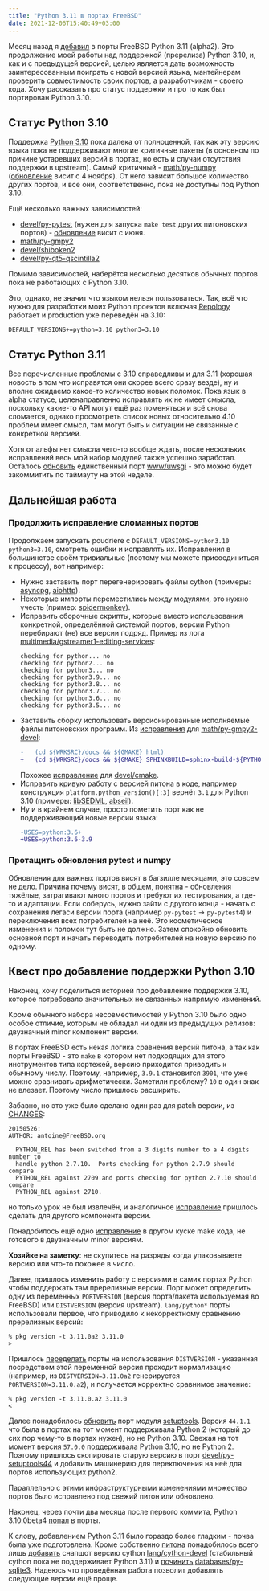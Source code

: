 ```yaml
---
title: "Python 3.11 в портах FreeBSD"
date: 2021-12-06T15:40:49+03:00
---
```


Месяц назад я [добавил](https://cgit.freebsd.org/ports/commit/?id=d6f568cf8a0c57c1280efb31b1b2ab850a87267f)
в порты FreeBSD Python 3.11 (alpha2). Это продолжение моей работы
над поддержкой (пререлиза) Python 3.10, и, как и с предыдущей
версией, целью является дать возможность заинтересованным поиграть
с новой версией языка, мантейнерам проверить совместимость своих
портов, а разработчикам - своего кода. Хочу рассказать про статус
поддержки и про то как был портирован Python 3.10.

<!-- more -->

## Статус Python 3.10

Поддержка [Python 3.10](https://docs.python.org/3/whatsnew/3.10.html)
пока далека от полноценной, так как эту версию языка пока не
поддерживают многие критичные пакеты (в основном по причине устаревших
версий в портах, но есть и случаи отсутствия поддержки в upstream).
Самый критичный - [math/py-numpy](https://www.freshports.org/math/py-numpy/)
([обновление](https://bugs.freebsd.org/bugzilla/show_bug.cgi?id=259637)
висит с 4 ноября). От него зависит большое количество других портов,
и все они, соответственно, пока не доступны под Python 3.10.

Ещё несколько важных зависимостей:
- [devel/py-pytest](https://www.freshports.org/devel/py-pytest/) (нужен для запуска `make test` других питоновских портов) - [обновление](https://bugs.freebsd.org/bugzilla/show_bug.cgi?id=256624) висит с июня.
- [math/py-gmpy2](https://www.freshports.org/math/py-gmpy2/)
- [devel/shiboken2](https://www.freshports.org/devel/shiboken2/)
- [devel/py-qt5-qscintilla2](https://www.freshports.org/devel/py-qt5-qscintilla2/)

Помимо зависимостей, наберётся несколько десятков обычных портов
пока не работающих с Python 3.10.

Это, однако, не значит что языком нельзя пользоваться. Так, всё что
нужно для разработки моих Python проектов включая
[Repology](https://github.com/repology/) работает и production уже
переведён на 3.10:

```make
DEFAULT_VERSIONS+=python=3.10 python3=3.10
```


## Статус Python 3.11

Все перечисленные проблемы с 3.10 справедливы и для 3.11 (хорошая
новость в том что исправятся они скорее всего сразу везде), ну и
вполне ожидаемо какое-то количество новых поломок. Пока язык в alpha
статусе, целенаправленно исправлять их не имеет смысла, поскольку
какие-то API могут ещё раз поменяться и всё снова сломается, однако
просмотреть список новых относительно 4.10 проблем имеет смысл, там
могут быть и ситуации не связанные с конкретной версией.

Хотя от альфы нет смысла чего-то вообще ждать, после нескольких
исправлений весь мой набор модулей также успешно заработал. Осталось
[обновить](https://bugs.freebsd.org/bugzilla/show_bug.cgi?id=260028)
единственный порт [www/uwsgi](https://www.freshports.org/www/uwsgi) -
это можно будет закоммитить по таймауту на этой неделе.


## Дальнейшая работа

### Продолжить исправление сломанных портов

Продолжаем запускать poudriere с `DEFAULT_VERSIONS=python3.10
python3=3.10`, смотреть ошибки и исправлять их. Исправления в
большинстве своём тривиальные (поэтому мы можете присоединиться к
процессу), вот например:

- Нужно заставить порт перегенерировать файлы cython (примеры: [asyncpg](https://cgit.freebsd.org/ports/commit/?id=a97113cd3943a879380fbbcf5dfddcd6004bdccb), [aiohttp](https://cgit.freebsd.org/ports/commit/?id=c121bf425f0236689bcd09d4215854e343d31231)).
- Некоторые импорты переместились между модулями, это нужно учесть (пример: [spidermonkey](https://cgit.freebsd.org/ports/commit/?id=d8107994a2970045df453f6e702925ffdf59c7cb)).
- Исправить сборочные скрипты, которые вместо использования конкретной, определённой системой портов, версии Python перебирают (не) все версии подряд. Пример из лога [multimedia/gstreamer1-editing-services](https://www.freshports.org/multimedia/gstreamer1-editing-services/):
  ```
  checking for python... no
  checking for python2... no
  checking for python3... no
  checking for python3.9... no
  checking for python3.8... no
  checking for python3.7... no
  checking for python3.6... no
  checking for python3.5... no
  ```
- Заставить сборку использовать версионированные исполняемые файлы питоновских программ. Из [исправления](https://cgit.freebsd.org/ports/commit/?id=39f2c705c61fb27085aeaa49bdef553222b9d425) для [math/py-gmpy2-devel](https://www.freshports.org/math/py-gmpy2-devel/):
  ```diff
  -   (cd ${WRKSRC}/docs && ${GMAKE} html)
  +   (cd ${WRKSRC}/docs && ${GMAKE} SPHINXBUILD=sphinx-build-${PYTHON_VER} html)
  ```
  Похожее [исправление](https://cgit.freebsd.org/ports/commit/?id=913219385dfdf72232e6beefe287377cfebdfb04) для [devel/cmake](https://www.freshports.org/devel/cmake/).
- Исправить кривую работу с версией питона в коде, например конструкция `platform.python_version()[:3]` вернёт `3.1` для Python 3.10 (примеры: [libSEDML](https://github.com/fbergmann/libSEDML/pull/156/files), [abseil](https://cgit.freebsd.org/ports/commit/?id=2f218ad4d3d6be04278777412af0f18a5ad8e17b)).
- Ну и в крайнем случае, просто пометить порт как не поддерживающий новые версии языка:
  ```diff
  -USES=python:3.6+
  +USES=python:3.6-3.9
  ```

### Протащить обновления pytest и numpy

Обновления для важных портов висят в багзилле месяцами, это совсем
не дело. Причина почему висят, в общем, понятна - обновления тяжёлые,
затрагивают много портов и требуют их тестирования, а где-то и
адаптации. Если соберусь, нужно зайти с другого конца - начать с
сохранения легаси версии порта (например `py-pytest` → `py-pytest4`)
и переключения всех потребителей на неё. Это косметическое изменения
и поломок тут быть не должно. Затем спокойно обновить основной порт
и начать переводить потребителей на новую версию по одному.


## Квест про добавление поддержки Python 3.10

Наконец, хочу поделиться историей про добавление поддержки 3.10,
которое потребовало значительных не связанных напрямую изменений.

Кроме обычного набора несовместимостей у Python 3.10 было одно
особое отличие, которым не обладал ни один из предыдущих релизов:
двузначный minor компонент версии.

В портах FreeBSD есть некая логика сравнения версий питона, а так
как порты FreeBSD - это `make` в котором нет подходящих для этого
инструментов типа кортежей, версию приходится приводить к обычному
числу. Поэтому, например, `3.9.1` становится `3901`, что уже можно
сравнивать арифметически. Заметили проблему? `10` в один знак не
влезает. Поэтому число пришлось расширить.

Забавно, но это уже было сделано один раз для patch версии,
из [CHANGES](https://cgit.freebsd.org/ports/tree/CHANGES):

```
20150526:
AUTHOR: antoine@FreeBSD.org

  PYTHON_REL has been switched from a 3 digits number to a 4 digits number to
  handle python 2.7.10.  Ports checking for python 2.7.9 should compare
  PYTHON_REL against 2709 and ports checking for python 2.7.10 should compare
  PYTHON_REL against 2710.
```

но только урок не был извлечён, и аналогичное [исправление](https://cgit.freebsd.org/ports/commit/?id=0729af4255a63ee299e0c63a18b6a86520a19e02) пришлось сделать для другого компонента версии.

Понадобилось ещё одно [исправление](https://cgit.freebsd.org/ports/commit/?id=40d7b487381cc91eb3156103e6ffe8c02d5e8a70) в другом куске make кода, не готового в двузначным minor версиям.

**Хозяйке на заметку**: не скупитесь на разряды когда упаковываете
версию или что-то похожее в число.

Далее, пришлось изменить работу с версиями в самих портах Python
чтобы поддержать там пререлизные версии. Порт может определить одну
из переменных `PORTVERSION` (версия порта/пакета используемая во
FreeBSD) или `DISTVERSION` (версия upstream). `lang/python*` порты
использовали первое, что приводило к некорректному сравнению
пререлизных версий:

```
% pkg version -t 3.11.0a2 3.11.0
>
```

Пришлось [переделать](https://cgit.freebsd.org/ports/commit/?id=5f69415313f894338dca54e21b5c3981e5e5f58f)
порты на использования `DISTVERSION` - указанная посредством этой
переменной версия проходит нормализацию (например, из
`DISTVERSION=3.11.0a2` генерируется `PORTVERSION=3.11.0.a2`), и
получается корректно сравнимое значение:

```
% pkg version -t 3.11.0.a2 3.11.0
<
```

Далее понадобилось [обновить](https://cgit.freebsd.org/ports/commit/?id=7a4ce8f831c4911061f4f465b4bf1e830267d4dc)
порт модуля [setuptools](https://www.freshports.org/devel/py-setuptools/). Версия `44.1.1` что была в портах на тот
момент поддерживала Python 2 (который до сих пор чему-то в портах
нужен), но не Python 3.10. Свежая на тот момент версия `57.0.0`
поддерживала Python 3.10, но не Python 2. Поэтому пришлось скопировать
старую версию в порт [devel/py-setuptools44](https://www.freshports.org/devel/py-setuptools44/)
и добавить машинерию для переключения на неё для портов использующих python2.

Параллельно с этими инфраструктурными изменениями множество портов
было исправлено под свежий питон или обновлено.

Наконец, через почти два месяца после первого коммита, Python 3.10.0beta4
[попал](https://cgit.freebsd.org/ports/commit/?id=930c93129234e5ed3f67be1b8795a5a20e2745db) в порты.

К слову, добавлением Python 3.11 было гораздо более гладким - почва
была уже подготовлена. Кроме собственно
[питона](https://cgit.freebsd.org/ports/commit/?id=d6f568cf8a0c57c1280efb31b1b2ab850a87267f)
понадобилось всего лишь
[добавить](https://cgit.freebsd.org/ports/commit/?id=ab67421b6e9f96ffc0975cc8f28e57fc71612127)
снапшот версию cython
[lang/cython-devel](https://www.freshports.org/lang/cython-devel/)
(стабильный cython пока не поддерживает Python 3.11)
и
[починить](https://cgit.freebsd.org/ports/commit/?id=27f3f4018fbe293d3a12dd2fd8212a93c4619b9a)
[databases/py-sqlite3](https://www.freshports.org/databases/py-sqlite3/).
Надеюсь что проведённая работа позволит добавлять следующие версии
ещё проще.
